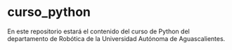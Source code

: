 # curso_python
En este repositorio estará el contenido del curso de Python del departamento de Robótica de la Universidad Autónoma de Aguascalientes.
